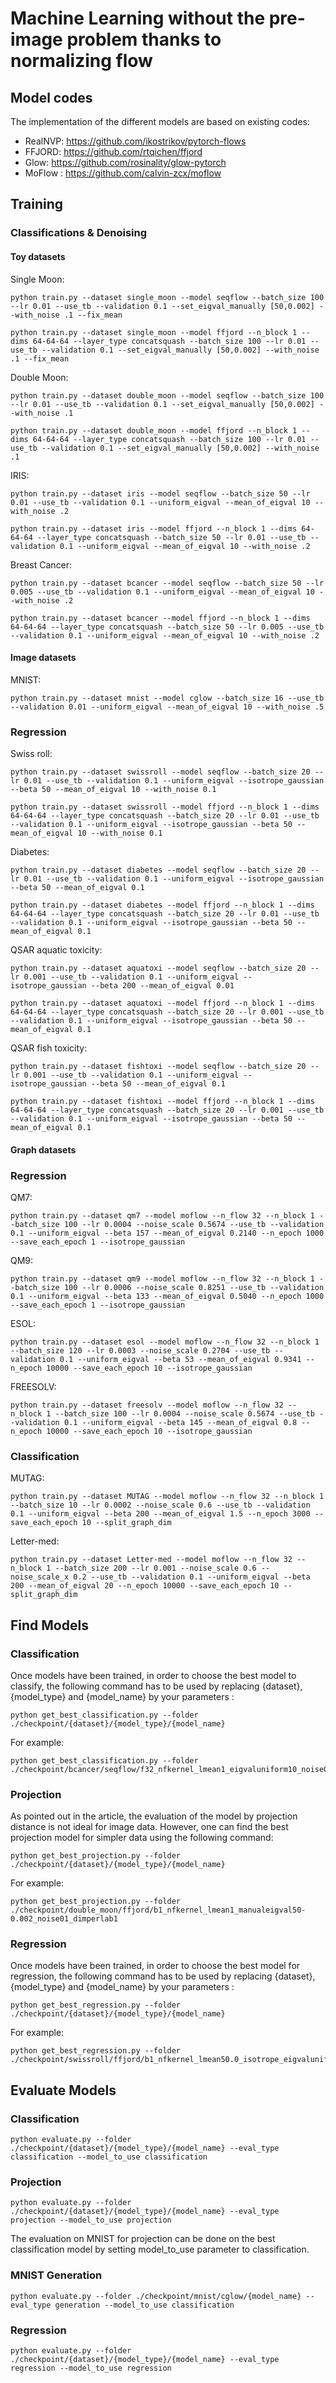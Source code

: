 
# Machine Learning without the pre-image problem thanks to normalizing flow

## Model codes

The implementation of the different models are based on existing codes:
- RealNVP: https://github.com/ikostrikov/pytorch-flows
- FFJORD: https://github.com/rtqichen/ffjord
- Glow: https://github.com/rosinality/glow-pytorch
- MoFlow : https://github.com/calvin-zcx/moflow


## Training

### Classifications & Denoising

#### Toy datasets

Single Moon:
```
python train.py --dataset single_moon --model seqflow --batch_size 100 --lr 0.01 --use_tb --validation 0.1 --set_eigval_manually [50,0.002] --with_noise .1 --fix_mean
```
```
python train.py --dataset single_moon --model ffjord --n_block 1 --dims 64-64-64 --layer_type concatsquash --batch_size 100 --lr 0.01 --use_tb --validation 0.1 --set_eigval_manually [50,0.002] --with_noise .1 --fix_mean
```
Double Moon:
```
python train.py --dataset double_moon --model seqflow --batch_size 100 --lr 0.01 --use_tb --validation 0.1 --set_eigval_manually [50,0.002] --with_noise .1
```
```
python train.py --dataset double_moon --model ffjord --n_block 1 --dims 64-64-64 --layer_type concatsquash --batch_size 100 --lr 0.01 --use_tb --validation 0.1 --set_eigval_manually [50,0.002] --with_noise .1
```
IRIS:
```
python train.py --dataset iris --model seqflow --batch_size 50 --lr 0.01 --use_tb --validation 0.1 --uniform_eigval --mean_of_eigval 10 --with_noise .2
```
```
python train.py --dataset iris --model ffjord --n_block 1 --dims 64-64-64 --layer_type concatsquash --batch_size 50 --lr 0.01 --use_tb --validation 0.1 --uniform_eigval --mean_of_eigval 10 --with_noise .2
```
Breast Cancer:
```
python train.py --dataset bcancer --model seqflow --batch_size 50 --lr 0.005 --use_tb --validation 0.1 --uniform_eigval --mean_of_eigval 10 --with_noise .2
```
```
python train.py --dataset bcancer --model ffjord --n_block 1 --dims 64-64-64 --layer_type concatsquash --batch_size 50 --lr 0.005 --use_tb --validation 0.1 --uniform_eigval --mean_of_eigval 10 --with_noise .2
```

#### Image datasets
MNIST:
```
python train.py --dataset mnist --model cglow --batch_size 16 --use_tb --validation 0.01 --uniform_eigval --mean_of_eigval 10 --with_noise .5
```

### Regression
Swiss roll:
```
python train.py --dataset swissroll --model seqflow --batch_size 20 --lr 0.01 --use_tb --validation 0.1 --uniform_eigval --isotrope_gaussian --beta 50 --mean_of_eigval 10 --with_noise 0.1 
```
```
python train.py --dataset swissroll --model ffjord --n_block 1 --dims 64-64-64 --layer_type concatsquash --batch_size 20 --lr 0.01 --use_tb --validation 0.1 --uniform_eigval --isotrope_gaussian --beta 50 --mean_of_eigval 10 --with_noise 0.1 
```

Diabetes:
```
python train.py --dataset diabetes --model seqflow --batch_size 20 --lr 0.01 --use_tb --validation 0.1 --uniform_eigval --isotrope_gaussian --beta 50 --mean_of_eigval 0.1
```
```
python train.py --dataset diabetes --model ffjord --n_block 1 --dims 64-64-64 --layer_type concatsquash --batch_size 20 --lr 0.01 --use_tb --validation 0.1 --uniform_eigval --isotrope_gaussian --beta 50 --mean_of_eigval 0.1
```

QSAR aquatic toxicity:
```
python train.py --dataset aquatoxi --model seqflow --batch_size 20 --lr 0.001 --use_tb --validation 0.1 --uniform_eigval --isotrope_gaussian --beta 200 --mean_of_eigval 0.01
```
```
python train.py --dataset aquatoxi --model ffjord --n_block 1 --dims 64-64-64 --layer_type concatsquash --batch_size 20 --lr 0.001 --use_tb --validation 0.1 --uniform_eigval --isotrope_gaussian --beta 50 --mean_of_eigval 0.1
```

QSAR fish toxicity:
```
python train.py --dataset fishtoxi --model seqflow --batch_size 20 --lr 0.001 --use_tb --validation 0.1 --uniform_eigval --isotrope_gaussian --beta 50 --mean_of_eigval 0.1
```
```
python train.py --dataset fishtoxi --model ffjord --n_block 1 --dims 64-64-64 --layer_type concatsquash --batch_size 20 --lr 0.001 --use_tb --validation 0.1 --uniform_eigval --isotrope_gaussian --beta 50 --mean_of_eigval 0.1
```

#### Graph datasets

### Regression
QM7:
```
python train.py --dataset qm7 --model moflow --n_flow 32 --n_block 1 --batch_size 100 --lr 0.0004 --noise_scale 0.5674 --use_tb --validation 0.1 --uniform_eigval --beta 157 --mean_of_eigval 0.2140 --n_epoch 1000 --save_each_epoch 1 --isotrope_gaussian
```

QM9:
```
python train.py --dataset qm9 --model moflow --n_flow 32 --n_block 1 --batch_size 100 --lr 0.0006 --noise_scale 0.8251 --use_tb --validation 0.1 --uniform_eigval --beta 133 --mean_of_eigval 0.5040 --n_epoch 1000 --save_each_epoch 1 --isotrope_gaussian
```

ESOL:
```
python train.py --dataset esol --model moflow --n_flow 32 --n_block 1 --batch_size 120 --lr 0.0003 --noise_scale 0.2704 --use_tb --validation 0.1 --uniform_eigval --beta 53 --mean_of_eigval 0.9341 --n_epoch 10000 --save_each_epoch 10 --isotrope_gaussian
```

FREESOLV:
```
python train.py --dataset freesolv --model moflow --n_flow 32 --n_block 1 --batch_size 100 --lr 0.0004 --noise_scale 0.5674 --use_tb --validation 0.1 --uniform_eigval --beta 145 --mean_of_eigval 0.8 --n_epoch 10000 --save_each_epoch 10 --isotrope_gaussian
```

### Classification
MUTAG:
```
python train.py --dataset MUTAG --model moflow --n_flow 32 --n_block 1 --batch_size 10 --lr 0.0002 --noise_scale 0.6 --use_tb --validation 0.1 --uniform_eigval --beta 200 --mean_of_eigval 1.5 --n_epoch 3000 --save_each_epoch 10 --split_graph_dim
```

Letter-med:
```
python train.py --dataset Letter-med --model moflow --n_flow 32 --n_block 1 --batch_size 200 --lr 0.001 --noise_scale 0.6 --noise_scale_x 0.2 --use_tb --validation 0.1 --uniform_eigval --beta 200 --mean_of_eigval 20 --n_epoch 10000 --save_each_epoch 10 --split_graph_dim
```

## Find Models

### Classification

Once models have been trained, in order to choose the best model to classify, the following command has to be used by replacing {dataset},{model_type} and {model_name} by your parameters :
```
python get_best_classification.py --folder ./checkpoint/{dataset}/{model_type}/{model_name}
```
For example:
```
python get_best_classification.py --folder ./checkpoint/bcancer/seqflow/f32_nfkernel_lmean1_eigvaluniform10_noise01_dimperlab15
```

### Projection
As pointed out in the article, the evaluation of the model by projection distance is not ideal for image data. However, one can find the best projection model for simpler data using the following command:
```
python get_best_projection.py --folder ./checkpoint/{dataset}/{model_type}/{model_name}
```
For example:
```
python get_best_projection.py --folder ./checkpoint/double_moon/ffjord/b1_nfkernel_lmean1_manualeigval50-0.002_noise01_dimperlab1
```

### Regression

Once models have been trained, in order to choose the best model for regression, the following command has to be used by replacing {dataset},{model_type} and {model_name} by your parameters :
```
python get_best_regression.py --folder ./checkpoint/{dataset}/{model_type}/{model_name}
```
For example:
```
python get_best_regression.py --folder ./checkpoint/swissroll/ffjord/b1_nfkernel_lmean50.0_isotrope_eigvaluniform10_noise01_dimperlab2
```

## Evaluate Models

### Classification
```
python evaluate.py --folder ./checkpoint/{dataset}/{model_type}/{model_name} --eval_type classification --model_to_use classification
```
### Projection
```
python evaluate.py --folder ./checkpoint/{dataset}/{model_type}/{model_name} --eval_type projection --model_to_use projection
```
The evaluation on MNIST for projection can be done on the best classification model by setting model_to_use parameter to classification. 

### MNIST Generation
```
python evaluate.py --folder ./checkpoint/mnist/cglow/{model_name} --eval_type generation --model_to_use classification
```

### Regression
```
python evaluate.py --folder ./checkpoint/{dataset}/{model_type}/{model_name} --eval_type regression --model_to_use regression
```

